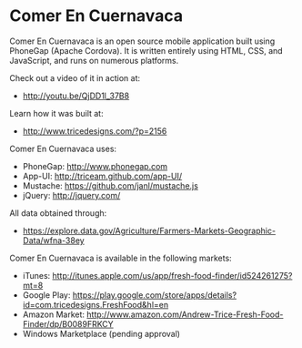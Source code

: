 Comer En Cuernavaca
=================

Comer En Cuernavaca is an open source mobile application built using PhoneGap (Apache Cordova). It is written entirely using HTML, CSS, and JavaScript, and runs on numerous platforms. 

Check out a video of it in action at: 
* http://youtu.be/QjDD1l_37B8

Learn how it was built at: 
* http://www.tricedesigns.com/?p=2156

Comer En Cuernavaca uses:
* PhoneGap: http://www.phonegap.com
* App-UI: http://triceam.github.com/app-UI/
* Mustache: https://github.com/janl/mustache.js
* jQuery: http://jquery.com/

All data obtained through:
* https://explore.data.gov/Agriculture/Farmers-Markets-Geographic-Data/wfna-38ey

Comer En Cuernavaca is available in the following markets:
* iTunes: http://itunes.apple.com/us/app/fresh-food-finder/id524261275?mt=8
* Google Play: https://play.google.com/store/apps/details?id=com.tricedesigns.FreshFood&hl=en
* Amazon Market: http://www.amazon.com/Andrew-Trice-Fresh-Food-Finder/dp/B0089FRKCY
* Windows Marketplace (pending approval)

